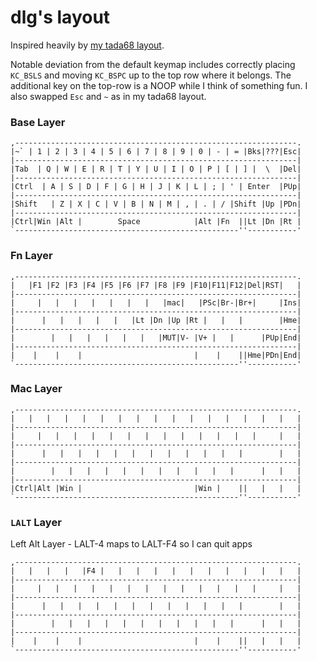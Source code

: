 # dlg's layout

Inspired heavily by [my tada68 layout](https://github.com/qmk/qmk_firmware/tree/master/keyboards/tada68/keymaps/dlg).

Notable deviation from the default keymap includes correctly placing `KC_BSLS` and moving `KC_BSPC` up to the top row where it belongs. The additional key on the top-row is a NOOP while I think of something fun.  I also swapped `Esc` and `~` as in my tada68 layout.


### Base Layer

```
,---------------------------------------------------------------.
|~` | 1 | 2 | 3 | 4 | 5 | 6 | 7 | 8 | 9 | 0 | - | = |Bks|???|Esc|
|---------------------------------------------------------------|
|Tab  | Q | W | E | R | T | Y | U | I | O | P | [ | ] |  \  |Del|
|---------------------------------------------------------------|
|Ctrl  | A | S | D | F | G | H | J | K | L | ; | ' | Enter  |PUp|
|---------------------------------------------------------------|
|Shift   | Z | X | C | V | B | N | M | , | . | / |Shift |Up |PDn|
|---------------------------------------------------------------|
|Ctrl|Win |Alt |        Space            |Alt |Fn  ||Lt |Dn |Rt |
`--------------------------------------------------''-----------'
```


### Fn Layer

```
,---------------------------------------------------------------.
|   |F1 |F2 |F3 |F4 |F5 |F6 |F7 |F8 |F9 |F10|F11|F12|Del|RST|   |
|---------------------------------------------------------------|
|     |   |   |   |   |   |   |   |mac|   |PSc|Br-|Br+|     |Ins|
|---------------------------------------------------------------|
|      |   |   |   |   |   |Lt |Dn |Up |Rt |   |   |        |Hme|
|---------------------------------------------------------------|
|        |   |   |   |   |   |   |MUT|V- |V+ |   |      |PUp|End|
|---------------------------------------------------------------|
|    |    |    |                         |    |    ||Hme|PDn|End|
`--------------------------------------------------''-----------'
```

### Mac Layer

```
,---------------------------------------------------------------.
|   |   |   |   |   |   |   |   |   |   |   |   |   |   |   |   |
|---------------------------------------------------------------|
|     |   |   |   |   |   |   |   |   |   |   |   |   |     |   |
|---------------------------------------------------------------|
|      |   |   |   |   |   |   |   |   |   |   |   |        |   |
|---------------------------------------------------------------|
|        |   |   |   |   |   |   |   |   |   |   |      |   |   |
|---------------------------------------------------------------|
|Ctrl|Alt |Win |                         |Win |    ||   |   |   |
`--------------------------------------------------''-----------'
```

### `LALT` Layer

Left Alt Layer - LALT-4 maps to LALT-F4 so I can quit apps

```
,---------------------------------------------------------------.
|   |   |   |   |F4 |   |   |   |   |   |   |   |   |   |   |   |
|---------------------------------------------------------------|
|     |   |   |   |   |   |   |   |   |   |   |   |   |     |   |
|---------------------------------------------------------------|
|      |   |   |   |   |   |   |   |   |   |   |   |        |   |
|---------------------------------------------------------------|
|        |   |   |   |   |   |   |   |   |   |   |      |   |   |
|---------------------------------------------------------------|
|    |    |    |                         |    |    ||   |   |   |
`--------------------------------------------------''-----------'
```
